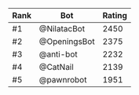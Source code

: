 Rank|Bot|Rating
---|---|---
#1|@NilatacBot|2450
#2|@OpeningsBot|2375
#3|@anti-bot|2232
#4|@CatNail|2139
#5|@pawnrobot|1951
